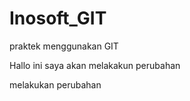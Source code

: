 # Inosoft_GIT
praktek menggunakan GIT

Hallo ini saya akan melakakun perubahan 

melakukan perubahan 
